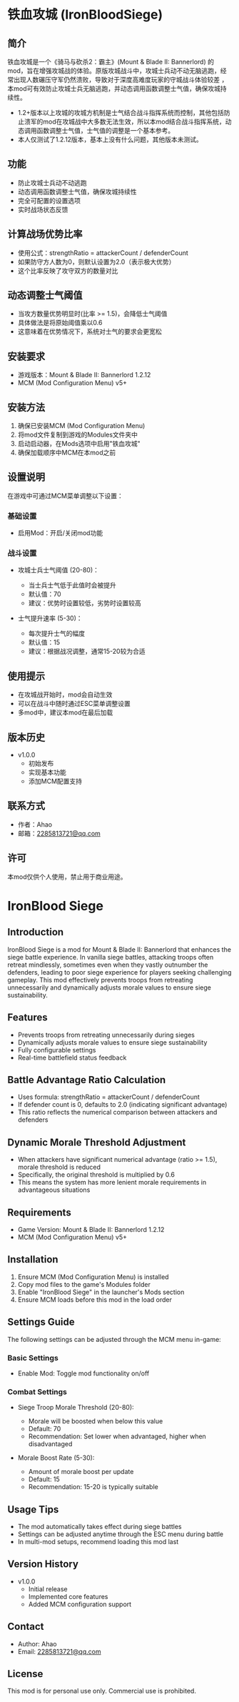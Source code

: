 # 铁血攻城 (IronBloodSiege)

## 简介
铁血攻城是一个《骑马与砍杀2：霸主》(Mount & Blade II: Bannerlord) 的mod，旨在增强攻城战的体验。原版攻城战斗中，攻城士兵动不动无脑逃跑，经常出现人数碾压守军仍然溃败，导致对于深度高难度玩家的守城战斗体验较差 ，本mod可有效防止攻城士兵无脑逃跑，并动态调用函数调整士气值，确保攻城持续性。
- 1.2+版本以上攻城的攻城方机制是士气结合战斗指挥系统而控制，其他包括防止溃军的mod在攻城战中大多数无法生效，所以本mod结合战斗指挥系统，动态调用函数调整士气值，士气值的调整是一个基本参考。
- 本人仅测试了1.2.12版本，基本上没有什么问题，其他版本未测试。

## 功能
- 防止攻城士兵动不动逃跑
- 动态调用函数调整士气值，确保攻城持续性
- 完全可配置的设置选项
- 实时战场状态反馈

## 计算战场优势比率
- 使用公式：strengthRatio = attackerCount / defenderCount
- 如果防守方人数为0，则默认设置为2.0（表示极大优势）
- 这个比率反映了攻守双方的数量对比

## 动态调整士气阈值
- 当攻方数量优势明显时(比率 >= 1.5)，会降低士气阈值
- 具体做法是将原始阈值乘以0.6
- 这意味着在优势情况下，系统对士气的要求会更宽松

## 安装要求
- 游戏版本：Mount & Blade II: Bannerlord 1.2.12
- MCM (Mod Configuration Menu) v5+

## 安装方法
1. 确保已安装MCM (Mod Configuration Menu)
2. 将mod文件复制到游戏的Modules文件夹中
3. 启动启动器，在Mods选项中启用"铁血攻城"
4. 确保加载顺序中MCM在本mod之前

## 设置说明
在游戏中可通过MCM菜单调整以下设置：

### 基础设置
- 启用Mod：开启/关闭mod功能

### 战斗设置
- 攻城士兵士气阈值 (20-80)：
  - 当士兵士气低于此值时会被提升
  - 默认值：70
  - 建议：优势时设置较低，劣势时设置较高

- 士气提升速率 (5-30)：
  - 每次提升士气的幅度
  - 默认值：15
  - 建议：根据战况调整，通常15-20较为合适

## 使用提示
- 在攻城战开始时，mod会自动生效
- 可以在战斗中随时通过ESC菜单调整设置
- 多mod中，建议本mod在最后加载

## 版本历史
- v1.0.0
  - 初始发布
  - 实现基本功能
  - 添加MCM配置支持

## 联系方式
- 作者：Ahao
- 邮箱：2285813721@qq.com

## 许可
本mod仅供个人使用，禁止用于商业用途。

# IronBlood Siege

## Introduction
IronBlood Siege is a mod for Mount & Blade II: Bannerlord that enhances the siege battle experience. In vanilla siege battles, attacking troops often retreat mindlessly, sometimes even when they vastly outnumber the defenders, leading to poor siege experience for players seeking challenging gameplay. This mod effectively prevents troops from retreating unnecessarily and dynamically adjusts morale values to ensure siege sustainability.

## Features
- Prevents troops from retreating unnecessarily during sieges
- Dynamically adjusts morale values to ensure siege sustainability
- Fully configurable settings
- Real-time battlefield status feedback

## Battle Advantage Ratio Calculation
- Uses formula: strengthRatio = attackerCount / defenderCount
- If defender count is 0, defaults to 2.0 (indicating significant advantage)
- This ratio reflects the numerical comparison between attackers and defenders

## Dynamic Morale Threshold Adjustment
- When attackers have significant numerical advantage (ratio >= 1.5), morale threshold is reduced
- Specifically, the original threshold is multiplied by 0.6
- This means the system has more lenient morale requirements in advantageous situations

## Requirements
- Game Version: Mount & Blade II: Bannerlord 1.2.12
- MCM (Mod Configuration Menu) v5+

## Installation
1. Ensure MCM (Mod Configuration Menu) is installed
2. Copy mod files to the game's Modules folder
3. Enable "IronBlood Siege" in the launcher's Mods section
4. Ensure MCM loads before this mod in the load order

## Settings Guide
The following settings can be adjusted through the MCM menu in-game:

### Basic Settings
- Enable Mod: Toggle mod functionality on/off

### Combat Settings
- Siege Troop Morale Threshold (20-80):
  - Morale will be boosted when below this value
  - Default: 70
  - Recommendation: Set lower when advantaged, higher when disadvantaged

- Morale Boost Rate (5-30):
  - Amount of morale boost per update
  - Default: 15
  - Recommendation: 15-20 is typically suitable

## Usage Tips
- The mod automatically takes effect during siege battles
- Settings can be adjusted anytime through the ESC menu during battle
- In multi-mod setups, recommend loading this mod last

## Version History
- v1.0.0
  - Initial release
  - Implemented core features
  - Added MCM configuration support

## Contact
- Author: Ahao
- Email: 2285813721@qq.com

## License
This mod is for personal use only. Commercial use is prohibited.

